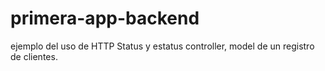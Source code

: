# primera-app-backend
ejemplo del uso de HTTP Status y estatus controller, model  de un registro de clientes. 
